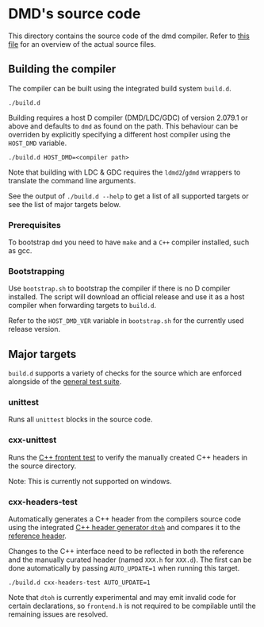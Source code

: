 # DMD's source code

This directory contains the source code of the dmd compiler.
Refer to [this file](dmd/README.md) for an overview of the actual source files.

## Building the compiler

The compiler can be built using the integrated build system `build.d`.

```console
./build.d
```

Building requires a host D compiler (DMD/LDC/GDC) of version 2.079.1 or above
and defaults to `dmd` as found on the path. This behaviour can be overriden
by explicitly specifying a different host compiler using the `HOST_DMD` variable.

```console
./build.d HOST_DMD=<compiler path>
```

Note that building with LDC & GDC requires the `ldmd2`/`gdmd` wrappers to
translate the command line arguments.

See the output of `./build.d --help` to get a list of all supported targets
or see the list of major targets below.

### Prerequisites

To bootstrap `dmd` you need to have `make` and a `C++` compiler 
installed, such as gcc.

### Bootstrapping

Use `bootstrap.sh` to bootstrap the compiler if there is no D compiler
installed. The script will download an official release and use it
as a host compiler when forwarding targets to `build.d`.

Refer to the `HOST_DMD_VER` variable in `bootstrap.sh` for the currently
used release version.

## Major targets

`build.d` supports a variety of checks for the source which are enforced
alongside of the [general test suite](../test/README.md).

### unittest

Runs all `unittest` blocks in the source code.

### cxx-unittest

Runs the [C++ frontent test](tests/cxxfrontend.c) to verify the manually
created C++ headers in the source directory.

Note: This is currently not supported on windows.

### cxx-headers-test

Automatically generates a C++ header from the compilers source code using
the integrated [C++ header generator `dtoh`](dmd/dtoh.d) and compares it
to the [reference header](dmd/frontend.h).

Changes to the C++ interface need to be reflected in both the reference
and the manually curated header (named `XXX.h` for `XXX.d`). The first
can be done automatically by passing `AUTO_UPDATE=1` when running this
target.

```console
./build.d cxx-headers-test AUTO_UPDATE=1
```

Note that `dtoh` is currently experimental and may emit invalid code for
certain declarations, so `frontend.h` is not required to be compilable
until the remaining issues are resolved.
